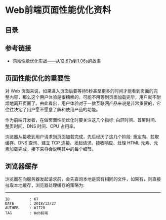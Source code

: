
# Web前端页面性能优化资料 #

## 目录 ##

## 参考链接 ##

- [网站性能优化实战——从12.67s到1.06s的故事](https://imweb.io/topic/5b6fd3c13cb5a02f33c013bd)

## 页面性能优化的重要性 ##

对 Web 页面来说，如果进入页面后要等待5秒甚至更多的时间才能看到页面的完整内容，那么这个用户体验是很糟糕的，可能不用等到页面加载完毕，用户就不耐烦地离开页面了。由此看出，用户体验对于一款互联网产品来说是非常重要的，它往往决定了用户愿不愿意了解和使用产品的功能。

作为前端开发者，在做页面性能优化时要关注这几个指标: 白屏时间、首屏时间、整页时间、DNS 时间、CPU 占用率。

浏览器从接收到用户请求到页面加载完成，先后经历了这几个阶段: 重定向、拉取缓存、DNS 查询、建立 TCP 连接、发起请求、接收响应、处理 HTML 元素、元素加载完成，接下来将会说明其中的每个细节。

## 浏览器缓存 ##

浏览器在向服务器发起请求前，会先查询本地是否有相同的文件，如果有，则直接拉取本地缓存，浏览器处理缓存的策略为:



---

```
ID         : 67
DATE       : 2018/12/27
AUTHER     : WJT20
TAG        : Web前端
```
